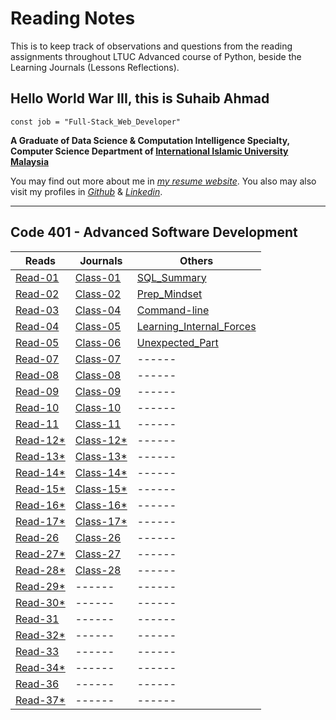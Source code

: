 # Reading Notes

This is to keep track of observations and questions from the reading assignments throughout LTUC Advanced course of Python, beside the Learning Journals (Lessons Reflections).

## Hello World War III, this is Suhaib Ahmad

`const job = "Full-Stack_Web_Developer"`

**A Graduate of Data Science & Computation Intelligence Specialty, Computer Science Department of [International Islamic University Malaysia](https://iium.edu.my)**

You may find out more about me in *[my resume website](https://suhaib.dev)*. You also may also visit my profiles in *[Github](https://github.com/makkahwi/)* & *[Linkedin](https://www.linkedin.com/in/makkahwi/)*.

---

## Code 401 - Advanced Software Development

| Reads      | Journals   | Others                     |
| ---------- | ---------- | -------------------------- |
| [Read-01](/Read-01/README.md) | [Class-01](/Class-01/README.md) | [SQL_Summary](/SQL/README.md) |
| [Read-02](/Read-02/README.md) | [Class-02](/Class-02/README.md) | [Prep_Mindset](/Prep_Mindset/README.md) |
| [Read-03](/Read-03/README.md) | [Class-04](/Class-04/README.md) | [Command-line](/Command-line/README.md) |
| [Read-04](/Read-04/README.md) | [Class-05](/Class-05/README.md) | [Learning_Internal_Forces](/Learning_Forces/README.md) |
| [Read-05](/Read-05/README.md) | [Class-06](/Class-06/README.md) | [Unexpected_Part](/Unexpected_Part/README.md) |
| [Read-07](/Read-07/README.md) | [Class-07](/Class-07/README.md) |           ------           |
| [Read-08](/Read-08/README.md) | [Class-08](/Class-08/README.md) |           ------           |
| [Read-09](/Read-09/README.md) | [Class-09](/Class-09/README.md) |           ------           |
| [Read-10](/Read-10/README.md) | [Class-10](/Class-10/README.md) |           ------           |
| [Read-11](/Read-11/README.md) | [Class-11](/Class-11/README.md) |           ------           |
| [Read-12*](/Read-12/README.md) | [Class-12*](/Class-12/README.md) |           ------           |
| [Read-13*](/Read-13/README.md) | [Class-13*](/Class-13/README.md) |           ------           |
| [Read-14*](/Read-14/README.md) | [Class-14*](/Class-14/README.md) |           ------           |
| [Read-15*](/Read-15/README.md) | [Class-15*](/Class-15/README.md) |           ------           |
| [Read-16*](/Read-16/README.md) | [Class-16*](/Class-16/README.md) |           ------           |
| [Read-17*](/Read-17/README.md) | [Class-17*](/Class-17/README.md) |           ------           |
| [Read-26](/Read-27/README.md) | [Class-26](/Class-26/README.md) |           ------           |
| [Read-27*](/Read-28/README.md) | [Class-27](/Class-27/README.md) |           ------           |
| [Read-28*](/Read-29/README.md) | [Class-28](/Class-28/README.md) |           ------           |
| [Read-29*](/Read-29/README.md) |  ------   |           ------           |
| [Read-30*](/Read-30/README.md) |  ------   |           ------           |
| [Read-31](/Read-31/README.md) |  ------   |           ------           |
| [Read-32*](/Read-32/README.md) |  ------   |           ------           |
| [Read-33](/Read-33/README.md) |  ------   |           ------           |
| [Read-34*](/Read-34/README.md) |  ------   |           ------           |
| [Read-36](/Read-36/README.md) |  ------   |           ------           |
| [Read-37*](/Read-37/README.md) |  ------   |           ------           |

